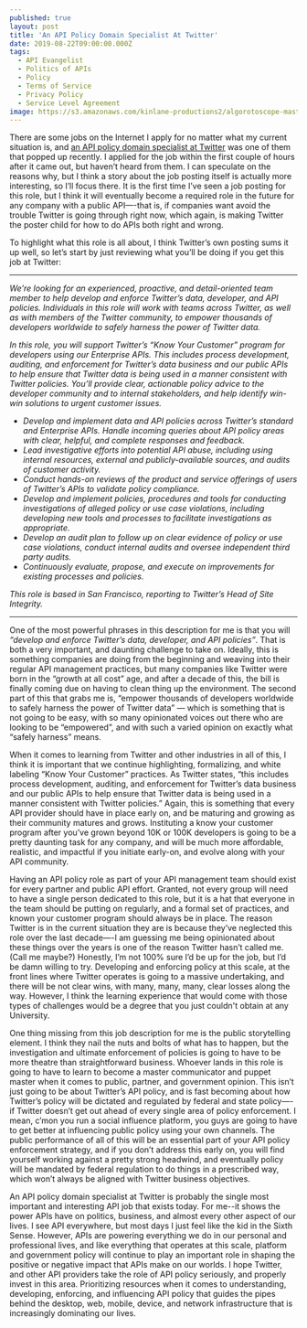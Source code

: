 ```yaml
---
published: true
layout: post
title: 'An API Policy Domain Specialist At Twitter'
date: 2019-08-22T09:00:00.000Z
tags:
  - API Evangelist
  - Politics of APIs
  - Policy
  - Terms of Service
  - Privacy Policy
  - Service Level Agreement
image: https://s3.amazonaws.com/kinlane-productions2/algorotoscope-master/white-house-lawn-white-house-window-propaganda-leaflets.jpg
---
```


There are some jobs on the Internet I apply for no matter what my current situation is, and <a href="https://g.co/kgs/x1NtjW">an API policy domain specialist at Twitter</a> was one of them that popped up recently. I applied for the job within the first couple of hours after it came out, but haven’t heard from them. I can speculate on the reasons why, but I think a story about the job posting itself is actually more interesting, so I’ll focus there. It is the first time I’ve seen a job posting for this role, but I think it will eventually become a required role in the future for any company with a public API—-that is, if companies want avoid the trouble Twitter is going through right now, which again, is making Twitter the poster child for how to do APIs both right and wrong.

To highlight what this role is all about, I think Twitter’s own posting sums it up well, so let’s start by just reviewing what you’ll be doing if you get this job at Twitter:

<hr>

<em>We’re looking for an experienced, proactive, and detail-oriented team member to help develop and enforce Twitter’s data, developer, and API policies. Individuals in this role will work with teams across Twitter, as well as with members of the Twitter community, to empower thousands of developers worldwide to safely harness the power of Twitter data.

In this role, you will support Twitter’s “Know Your Customer” program for developers using our Enterprise APIs. This includes process development, auditing, and enforcement for Twitter’s data business and our public APIs to help ensure that Twitter data is being used in a manner consistent with Twitter policies. You’ll provide clear, actionable policy advice to the developer community and to internal stakeholders, and help identify win-win solutions to urgent customer issues.

- Develop and implement data and API policies across Twitter’s standard and Enterprise APIs. Handle incoming queries about API policy areas with clear, helpful, and complete responses and feedback.
- Lead investigative efforts into potential API abuse, including using internal resources, external and publicly-available sources, and audits of customer activity.
- Conduct hands-on reviews of the product and service offerings of users of Twitter’s APIs to validate policy compliance.
- Develop and implement policies, procedures and tools for conducting investigations of alleged policy or use case violations, including developing new tools and processes to facilitate investigations as appropriate.
- Develop an audit plan to follow up on clear evidence of policy or use case violations, conduct internal audits and oversee independent third party audits.
- Continuously evaluate, propose, and execute on improvements for existing processes and policies.

This role is based in San Francisco, reporting to Twitter’s Head of Site Integrity.</em>

<hr>

One of the most powerful phrases in this description for me is that you will <em>“develop and enforce Twitter’s data, developer, and API policies”</em>. That is both a very important, and daunting challenge to take on. Ideally, this is something companies are doing from the beginning and weaving into their regular API management practices, but many companies like Twitter were born in the “growth at all cost” age, and after a decade of this, the bill is finally coming due on having to clean thing up the environment. The second part of this that grabs me is, “empower thousands of developers worldwide to safely harness the power of Twitter data” — which is something that is not going to be easy, with so many opinionated voices out there who are looking to be “empowered”, and with such a varied opinion on exactly what “safely harness” means.

When it comes to learning from Twitter and other industries in all of this, I think it is important that we continue highlighting, formalizing, and white labeling “Know Your Customer” practices. As Twitter states, “this includes process development, auditing, and enforcement for Twitter’s data business and our public APIs to help ensure that Twitter data is being used in a manner consistent with Twitter policies.” Again, this is something that every API provider should have in place early on, and be maturing and growing as their community matures and grows. Instituting a know your customer program after you’ve grown beyond 10K or 100K developers is going to be a pretty daunting task for any company, and will be much more affordable, realistic, and impactful if you initiate early-on, and evolve along with your API community.

Having an API policy role as part of your API management team should exist for every partner and public API effort. Granted, not every group will need to have a single person dedicated to this role, but it is a hat that everyone in the team should be putting on regularly, and a formal set of practices, and known your customer program should always be in place. The reason Twitter is in the current situation they are is because they’ve neglected this role over the last decade—-I am guessing me being opinionated about these things over the years is one of the reason Twitter hasn’t called me. (Call me maybe?) Honestly, I’m not 100% sure I’d be up for the job, but I’d be damn willing to try. Developing and enforcing policy at this scale, at the front lines where Twitter operates is going to a massive undertaking, and there will be not clear wins, with many, many, many, clear losses along the way. However, I think the learning experience that would come with those types of challenges would be a degree that you just couldn't obtain at any University.

One thing missing from this job description for me is the public storytelling element. I think they nail the nuts and bolts of what has to happen, but the investigation and ultimate enforcement of policies is going to have to be more theatre than straightforward business. Whoever lands in this role is going to have to learn to become a master communicator and puppet master when it comes to public, partner, and government opinion. This isn’t just going to be about Twitter’s API policy, and is fast becoming about how Twitter’s policy will be dictated and regulated by federal and state policy—-if Twitter doesn’t get out ahead of every single area of policy enforcement. I mean, c’mon you run a social influence platform, you guys are going to have to get better at influencing public policy using your own channels. The public performance of all of this will be an essential part of your API policy enforcement strategy, and if you don’t address this early on, you will find yourself working against a pretty strong headwind, and eventually policy will be mandated by federal regulation to do things in a prescribed way, which won’t always be aligned with Twitter business objectives.

An API policy domain specialist at Twitter is probably the single most important and interesting API job that exists today. For me--it shows the power APIs have on politics, business, and almost every other aspect of our lives. I see API everywhere, but most days I just feel like the kid in the Sixth Sense. However, APIs are powering everything we do in our personal and professional lives, and like everything that operates at this scale, platform and government policy will continue to play an important role in shaping the positive or negative impact that APIs make on our worlds. I hope Twitter, and other API providers take the role of API policy seriously, and properly invest in this area. Prioritizing resources when it comes to understanding, developing, enforcing, and influencing API policy that guides the pipes behind the desktop, web, mobile, device, and network infrastructure that is increasingly dominating our lives.
